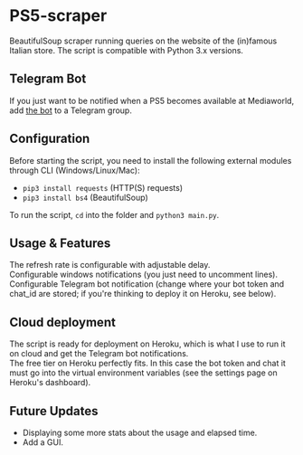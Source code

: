 # PS5-scraper

BeautifulSoup scraper running queries on the website of the (in)famous Italian store.
The script is compatible with Python 3.x versions.

## Telegram Bot
If you just want to be notified when a PS5 becomes available at Mediaworld, add [the bot](https://t.me/PS5scrapermw_bot) to a Telegram group.

## Configuration
Before starting the script, you need to install the following external modules through CLI (Windows/Linux/Mac):
* `pip3 install requests` (HTTP(S) requests)
* `pip3 install bs4` (BeautifulSoup)

To run the script, `cd` into the folder and `python3 main.py`.

## Usage & Features

The refresh rate is configurable with adjustable delay.  
Configurable windows notifications (you just need to uncomment lines).  
Configurable Telegram bot notification (change where your bot token and chat_id are stored; if you're thinking to deploy it on Heroku, see below).

## Cloud deployment

The script is ready for deployment on Heroku, which is what I use to run it on cloud and get the Telegram bot notifications.  
The free tier on Heroku perfectly fits. In this case the bot token and chat it must go into the virtual environment variables (see the settings page on Heroku's dashboard).

## Future Updates
* Displaying some more stats about the usage and elapsed time.
* Add a GUI.